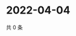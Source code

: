 # 2022-04-04

共 0 条

<!-- BEGIN WEIBO -->
<!-- 最后更新时间 Mon Apr 04 2022 23:21:43 GMT+0800 (China Standard Time) -->

<!-- END WEIBO -->
